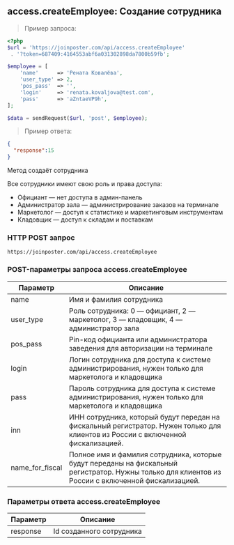 ## access.createEmployee: Создание сотрудника

> Пример запроса:

```php
<?php
$url = 'https://joinposter.com/api/access.createEmployee'
 . '?token=687409:4164553abf6a031302898da7800b59fb';

$employee = [
    'name'      => 'Рената Ковалёва',
    'user_type' => 2,
    'pos_pass'  => '',
    'login'     => 'renata.kovaljova@test.com',
    'pass'      => 'aZntaeVP9h',
];

$data = sendRequest($url, 'post', $employee);
```

> Пример ответа:

```json
{
  "response":15
}
```

Метод создаёт сотрудника

Все сотрудники имеют свою роль и права доступа:

* Официант — нет доступа в админ-панель
* Администратор зала — администрирование заказов на терминале
* Маркетолог — доступ к статистике и маркетинговым инструментам
* Кладовщик — доступ к складам и поставкам

### HTTP POST запрос

`https://joinposter.com/api/access.createEmployee`

### POST-параметры запроса access.createEmployee

Параметр | Описание
-------- | --------
name | Имя и фамилия сотрудника
user_type | Роль сотрудника: 0 — официант, 2 — маркетолог, 3 — кладовщик, 4 — администратор зала 
pos_pass | Pin-код официанта или администратора заведения для авторизации на терминале
login | Логин сотрудника для доступа к системе администрирования, нужен только для маркетолога и кладовщика
pass | Пароль сотрудника для доступа к системе администрирования, нужен только для маркетолога и кладовщика
inn | ИНН сотрудника, который будут передан на фискальный регистратор. Нужен только для клиентов из России с включенной фискализацией.
name_for_fiscal | Полное имя и фамилия сотрудника, которые будут переданы на фискальный регистратор. Нужны только для клиентов из России с включенной фискализацией.

### Параметры ответа access.createEmployee

Параметр | Описание
-------- | ---------
response | Id созданного сотрудника
